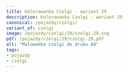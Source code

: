 ```yaml
---
title: Kolorowanka Czolgi - wariant 29
description: Kolorowanka Czolgi - wariant 29
canonical: /pojazdy/czolgi/
variant_of: czolgi
image: /pojazdy/czolgi/29/czolgi-29.svg
pdf: /pojazdy/czolgi/29/czolgi-29.pdf
alt: "Malowanka czolgi do druku A4"
tags:
- pojazdy
- czolgi
---
```

